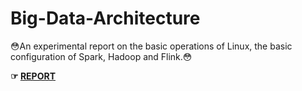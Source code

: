 # Big-Data-Architecture
:flushed:An experimental report on the basic operations of Linux, the basic configuration of Spark, Hadoop and Flink.:flushed:

**☞ [REPORT](https://github.com/Junqing-Gong/Big-Data-Architecture/blob/main/paper.md)**
